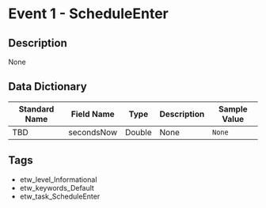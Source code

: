 # Event 1 - ScheduleEnter

## Description
None

## Data Dictionary
|Standard Name|Field Name|Type|Description|Sample Value|
|---|---|---|---|---|
|TBD|secondsNow|Double|None|`None`|

## Tags
* etw_level_Informational
* etw_keywords_Default
* etw_task_ScheduleEnter